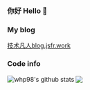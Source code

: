 ### 你好 Hello 👋

<!--
**whp98/whp98** is a ✨ _special_ ✨ repository because its `README.md` (this file) appears on your GitHub profile.

Here are some ideas to get you started:

- 🔭 I’m currently working on ...
- 🌱 I’m currently learning ...
- 👯 I’m looking to collaborate on ...
- 🤔 I’m looking for help with ...
- 💬 Ask me about ...
- 📫 How to reach me: ...
- 😄 Pronouns: ...
- ⚡ Fun fact: ...
-->
### My blog

[技术凡人blog.jsfr.work](https://blog.jsfr.work)

### Code info

<img align="center" src="https://github-readme-stats.vercel.app/api?username=whp98&show_icons=true&include_all_commits=true&theme=buefy&hide_border=true" alt="whp98's github stats" />

<img align="center" src="https://github-readme-stats.vercel.app/api/top-langs/?username=whp98&layout=compact&theme=buefy&hide_border=true&langs_count=100" />
